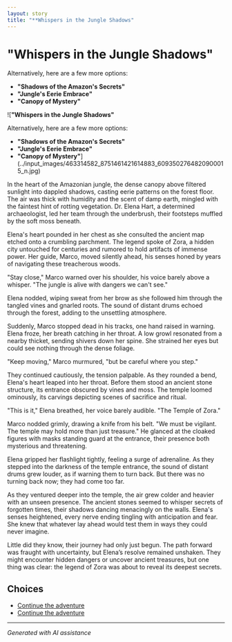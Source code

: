 ```yaml
---
layout: story
title: "**Whispers in the Jungle Shadows"
---
```


# **"Whispers in the Jungle Shadows"**

Alternatively, here are a few more options:

- **"Shadows of the Amazon's Secrets"**
- **"Jungle's Eerie Embrace"**
- **"Canopy of Mystery"**

![**"Whispers in the Jungle Shadows"**

Alternatively, here are a few more options:

- **"Shadows of the Amazon's Secrets"**
- **"Jungle's Eerie Embrace"**
- **"Canopy of Mystery"**](../input_images/463314582_8751461421614883_6093502764820900015_n.jpg)

In the heart of the Amazonian jungle, the dense canopy above filtered sunlight into dappled shadows, casting eerie patterns on the forest floor. The air was thick with humidity and the scent of damp earth, mingled with the faintest hint of rotting vegetation. Dr. Elena Hart, a determined archaeologist, led her team through the underbrush, their footsteps muffled by the soft moss beneath.

Elena's heart pounded in her chest as she consulted the ancient map etched onto a crumbling parchment. The legend spoke of Zora, a hidden city untouched for centuries and rumored to hold artifacts of immense power. Her guide, Marco, moved silently ahead, his senses honed by years of navigating these treacherous woods.

"Stay close," Marco warned over his shoulder, his voice barely above a whisper. "The jungle is alive with dangers we can't see."

Elena nodded, wiping sweat from her brow as she followed him through the tangled vines and gnarled roots. The sound of distant drums echoed through the forest, adding to the unsettling atmosphere.

Suddenly, Marco stopped dead in his tracks, one hand raised in warning. Elena froze, her breath catching in her throat. A low growl resonated from a nearby thicket, sending shivers down her spine. She strained her eyes but could see nothing through the dense foliage.

"Keep moving," Marco murmured, "but be careful where you step."

They continued cautiously, the tension palpable. As they rounded a bend, Elena's heart leaped into her throat. Before them stood an ancient stone structure, its entrance obscured by vines and moss. The temple loomed ominously, its carvings depicting scenes of sacrifice and ritual.

"This is it," Elena breathed, her voice barely audible. "The Temple of Zora."

Marco nodded grimly, drawing a knife from his belt. "We must be vigilant. The temple may hold more than just treasure." He glanced at the cloaked figures with masks standing guard at the entrance, their presence both mysterious and threatening.

Elena gripped her flashlight tightly, feeling a surge of adrenaline. As they stepped into the darkness of the temple entrance, the sound of distant drums grew louder, as if warning them to turn back. But there was no turning back now; they had come too far.

As they ventured deeper into the temple, the air grew colder and heavier with an unseen presence. The ancient stones seemed to whisper secrets of forgotten times, their shadows dancing menacingly on the walls. Elena's senses heightened, every nerve ending tingling with anticipation and fear. She knew that whatever lay ahead would test them in ways they could never imagine.

Little did they know, their journey had only just begun. The path forward was fraught with uncertainty, but Elena’s resolve remained unshaken. They might encounter hidden dangers or uncover ancient treasures, but one thing was clear: the legend of Zora was about to reveal its deepest secrets.


## Choices

* [Continue the adventure](./130188528_3781238605303881_7510459135709865265_n.md)
* [Continue the adventure](./20221013_170405.md)


---
*Generated with AI assistance*
